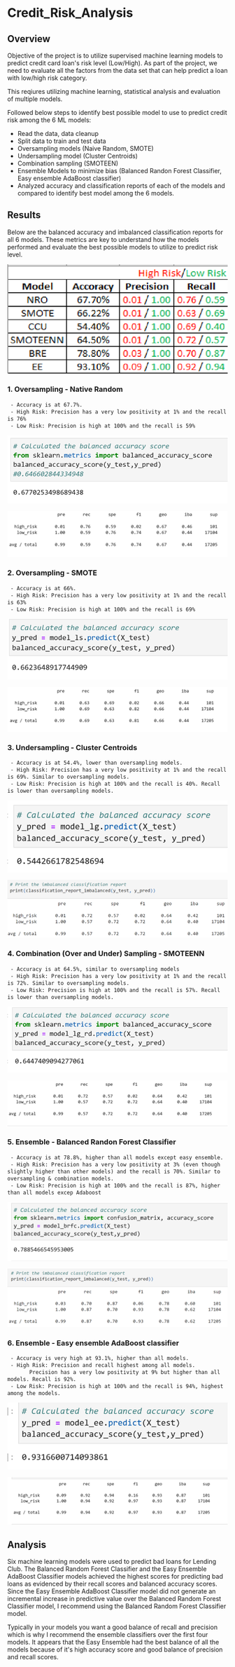# Credit_Risk_Analysis

## Overview

  Objective of the project is to utilize supervised machine learning models to predict credit card loan's risk level (Low/High). 
  As part of the project, we need to evaluate all the factors from the data set that can help predict a loan with low/high risk category. 
  
  This reqiures utilizing machine learning, statistical analysis and evaluation of multiple models. 
  
  Followed below steps to identify best possible model to use to predict credit risk among the 6 ML models:
  - Read the data, data cleanup
  - Split data to train and test data
  - Oversampling models (Naive Random, SMOTE)
  - Undersampling model (Cluster Centroids)
  - Combination sampling (SMOTEEN)
  - Ensemble Models to minimize bias (Balanced Randon Forest Classifier, Easy ensemble AdaBoost classifier)
  - Analyzed accuracy and classification reports of each of the models and compared to identify best model among the 6 models.
  
## Results

  Below are the balanced accuracy and imbalanced classification reports for all 6 models. These metrics are key to understand how the models performed and evaluate the best possible models to utilize to predict risk level. 
  
  ![](https://github.com/SuniAnalytics/Credit_Risk_Analysis/blob/main/images/AllPrecisionHighRiskLowRisk.png)
  
### 1. Oversampling - Native Random 
  
     - Accuracy is at 67.7%.
     - High Risk: Precision has a very low positivity at 1% and the recall is 76%
     - Low Risk: Precision is high at 100% and the recall is 59%
  
  ![](https://github.com/SuniAnalytics/Credit_Risk_Analysis/blob/main/images/NaiveRandomOversampling.png)
  
  ![](https://github.com/SuniAnalytics/Credit_Risk_Analysis/blob/main/images/NROImbalancedClassificationReport.png)
  

  ### 2. Oversampling - SMOTE
  
     - Accuracy is at 66%.
     - High Risk: Precision has a very low positivity at 1% and the recall is 63%
     - Low Risk: Precision is high at 100% and the recall is 69%
  
  ![](https://github.com/SuniAnalytics/Credit_Risk_Analysis/blob/main/images/SMOTEOversampling.png)
  
  ![](https://github.com/SuniAnalytics/Credit_Risk_Analysis/blob/main/images/SMOTEImbalancedClassification.png)
  
  ### 3. Undersampling - Cluster Centroids
  
     - Accuracy is at 54.4%, lower than oversampling models.
     - High Risk: Precision has a very low positivity at 1% and the recall is 69%. Similar to oversampling models.
     - Low Risk: Precision is high at 100% and the recall is 40%. Recall is lower than oversampling models.
     
  ![](https://github.com/SuniAnalytics/Credit_Risk_Analysis/blob/main/images/ClusterCentroidsResampler.png)
  
  ![](https://github.com/SuniAnalytics/Credit_Risk_Analysis/blob/main/images/Combination%20Sampling.png)
  
  ### 4. Combination (Over and Under) Sampling - SMOTEENN
  
     - Accuracy is at 64.5%, similar to oversampling models
     - High Risk: Precision has a very low positivity at 1% and the recall is 72%. Similar to oversampling models.
     - Low Risk: Precision is high at 100% and the recall is 57%. Recall is lower than oversampling models.
     
  ![](https://github.com/SuniAnalytics/Credit_Risk_Analysis/blob/main/images/SMOTEENN.png)
  
  ![](https://github.com/SuniAnalytics/Credit_Risk_Analysis/blob/main/images/SMOTEENNImbalancedReport.png)
  
  ### 5. Ensemble - Balanced Randon Forest Classifier
 
     - Accuracy is at 78.8%, higher than all models except easy ensemble.
     - High Risk: Precision has a very low positivity at 3% (even though slightly higher than other models) and the recall is 70%. Similar to oversampling & combination models.
     - Low Risk: Precision is high at 100% and the recall is 87%, higher than all models excep Adaboost
     
  ![](https://github.com/SuniAnalytics/Credit_Risk_Analysis/blob/main/images/balancedRandomForestClassifier.png)
  
  ![](https://github.com/SuniAnalytics/Credit_Risk_Analysis/blob/main/images/BRFC%202.png)
  
  ### 6. Ensemble - Easy ensemble AdaBoost classifier

     - Accuracy is very high at 93.1%, higher than all models.
     - High Risk: Precision and recall highest among all models. 
           Precision has a very low positivity at 9% but higher than all models. Recall is 92%.
     - Low Risk: Precision is high at 100% and the recall is 94%, highest among the models.
     
  ![](https://github.com/SuniAnalytics/Credit_Risk_Analysis/blob/main/images/EasyEnsembleAdaBoostClassifier.png)
  
  ![](https://github.com/SuniAnalytics/Credit_Risk_Analysis/blob/main/images/EE_ClassificationReport.png)
  
  
  
## Analysis

   Six machine learning models were used to predict bad loans for Lending Club. The Balanced Random Forest Classifier and the Easy Ensemble AdaBoost Classifier models achieved the highest scores for predicting bad loans as evidenced by their recall scores and balanced accuracy scores. Since the Easy Ensemble AdaBoost Classifier model did not generate an incremental increase in predictive value over the Balanced Random Forest Classifier model, I recommend using the Balanced Random Forest Classifier model.


Typically in your models you want a good balance of recall and precision which is why I recommend the ensemble classifiers over the first four models. It appears that the Easy Ensemble had the best balance of all the models because of it's high accuracy score and good balance of precision and recall scores.
